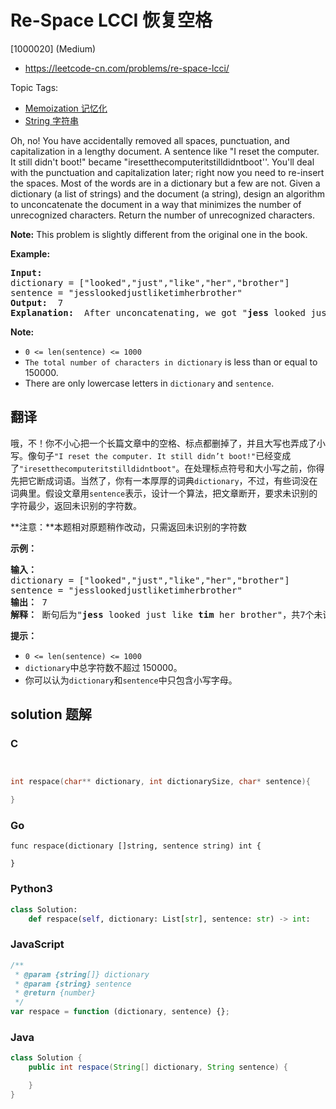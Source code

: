 # Re-Space LCCI 恢复空格

[1000020] (Medium)

- https://leetcode-cn.com/problems/re-space-lcci/

Topic Tags:

- [Memoization 记忆化](https://leetcode-cn.com/tag/memoization/)
- [String 字符串](https://leetcode-cn.com/tag/string/)

Oh, no! You have accidentally removed all spaces, punctuation, and capitalization in a lengthy document. A sentence like "I reset the computer. It still didn't boot!" became "iresetthecomputeritstilldidntboot''. You'll deal with the punctuation and capi­talization later; right now you need to re-insert the spaces. Most of the words are in a dictionary but a few are not. Given a dictionary (a list of strings) and the document (a string), design an algorithm to unconcatenate the document in a way that minimizes the number of unrecognized characters. Return the number of unrecognized characters.

**Note:** This problem is slightly different from the original one in the book.

**Example:**

<pre><strong>Input: </strong>
dictionary = ["looked","just","like","her","brother"]
sentence = "jesslookedjustliketimherbrother"
<strong>Output: </strong> 7
<strong>Explanation: </strong> After unconcatenating, we got "<strong>jess</strong> looked just like <strong>tim</strong> her brother", which containing 7 unrecognized characters.
</pre>

**Note:**

- `0 <= len(sentence) <= 1000`
- `The total number of characters in dictionary` is less than or equal to 150000.
- There are only lowercase letters in `dictionary` and `sentence`.

## 翻译

哦，不！你不小心把一个长篇文章中的空格、标点都删掉了，并且大写也弄成了小写。像句子`"I reset the computer. It still didn’t boot!"`已经变成了`"iresetthecomputeritstilldidntboot"`。在处理标点符号和大小写之前，你得先把它断成词语。当然了，你有一本厚厚的词典`dictionary`，不过，有些词没在词典里。假设文章用`sentence`表示，设计一个算法，把文章断开，要求未识别的字符最少，返回未识别的字符数。

**注意：**本题相对原题稍作改动，只需返回未识别的字符数

**示例：**

<pre><strong>输入：</strong>
dictionary = ["looked","just","like","her","brother"]
sentence = "jesslookedjustliketimherbrother"
<strong>输出：</strong> 7
<strong>解释：</strong> 断句后为"<strong>jess</strong> looked just like <strong>tim</strong> her brother"，共7个未识别字符。
</pre>

**提示：**

- `0 <= len(sentence) <= 1000`
- `dictionary`中总字符数不超过 150000。
- 你可以认为`dictionary`和`sentence`中只包含小写字母。

## solution 题解

### C

```c


int respace(char** dictionary, int dictionarySize, char* sentence){

}


```

### Go

```golang
func respace(dictionary []string, sentence string) int {

}
```

### Python3

```python
class Solution:
    def respace(self, dictionary: List[str], sentence: str) -> int:
```

### JavaScript

```javascript
/**
 * @param {string[]} dictionary
 * @param {string} sentence
 * @return {number}
 */
var respace = function (dictionary, sentence) {};
```

### Java

```java
class Solution {
    public int respace(String[] dictionary, String sentence) {

    }
}
```
